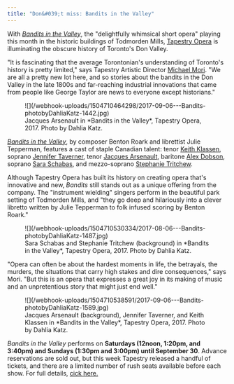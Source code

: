 ```yaml
---
title: "Don&#039;t miss: Bandits in the Valley"
---
```


With [*Bandits in the Valley*](https://tapestryopera.com/bandits-in-the-valley/), the "delightfully whimsical short opera" playing this month in the historic buildings of Todmorden Mills, [Tapestry Opera](/scene/companies/tapestry-opera/) is illuminating the obscure history of Toronto's Don Valley.

"It is fascinating that the average Torontonian's understanding of Toronto's history is pretty limited," says Tapestry Artistic Director [Michael Mori](/scene/people/michael-mori/). "We are all a pretty new lot here, and so stories about the bandits in the Don Valley in the late 1800s and far-reaching industrial innovations that came from people like George Taylor are news to everyone except historians."

<figure data-type="image">
![](/webhook-uploads/1504710464298/2017-09-06---Bandits-photobyDahliaKatz-1442.jpg)
<figcaption>Jacques Arsenault in *Bandits in the Valley*, Tapestry Opera, 2017. Photo by Dahlia Katz.</figcaption>
</figure>

[*Bandits in the Valley*](https://tapestryopera.com/bandits-in-the-valley/), by composer Benton Roark and librettist Julie Tepperman, features a cast of staple Canadian talent: tenor [Keith Klassen](/scene/people/keith-klassen/), soprano [Jennifer Taverner](/spotlight-on-jennifer-taverner/), tenor [Jacques Arsenault](/spotlight-on-jacques-arsenault/), baritone [Alex Dobson](/scene/people/alexander-dobson/), soprano [Sara Schabas](/authors/sara-schabas/), and mezzo-soprano [Stephanie Tritchew](/spotlight-on-stephanie-tritchew/).

Although Tapestry Opera has built its history on creating opera that's innovative and new, *Bandits* still stands out as a unique offering from the company. The "instrument wielding" singers perform in the beautiful park setting of Todmorden Mills, and "they go deep and hilariously into a clever libretto written by Julie Tepperman to folk infused scoring by Benton Roark."

<figure data-type="image">
![](/webhook-uploads/1504710530334/2017-08-06---Bandits-photobyDahliaKatz-1487.jpg)
<figcaption>Sara Schabas and Stephanie Tritchew (background) in *Bandits in the Valley*, Tapestry Opera, 2017. Photo by Dahlia Katz.</figcaption>
</figure>

"Opera can often be about the hardest moments in life, the betrayals, the murders, the situations that carry high stakes and dire consequences," says Mori. "But this is an opera that expresses a great joy in its making of music and an unpretentious story that might just end well."

<figure data-type="image">
![](/webhook-uploads/1504710538591/2017-09-06---Bandits-photobyDahliaKatz-1589.jpg)
<figcaption>Jacques Arsenault (background), Jennifer Taverner, and Keith Klassen in *Bandits in the Valley*, Tapestry Opera, 2017. Photo by Dahlia Katz.</figcaption>
</figure>

*Bandits in the Valley* performs on **Saturdays (12noon, 1:20pm, and 3:40pm) and Sundays (1:30pm and 3:00pm) until September 30**. Advance reservations are sold out, but this week Tapestry released a handful of tickets, and there are a limited number of rush seats available before each show. For full details, [cick here.](https://tapestryopera.com/bandits-in-the-valley/)
